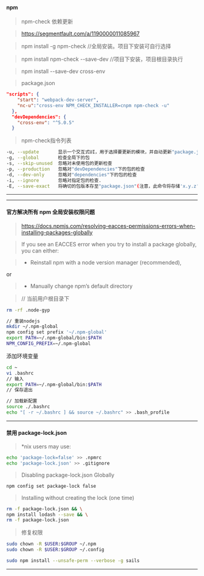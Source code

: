 #### npm

>npm-check 依赖更新

>https://segmentfault.com/a/1190000011085967

> npm install -g npm-check //全局安装。项目下安装可自行选择

> npm install npm-check  --save-dev  //项目下安装，项目根目录执行

> npm install --save-dev cross-env

>package.json

```json
"scripts": {
    "start": "webpack-dev-server",
    "nc-u":"cross-env NPM_CHECK_INSTALLER=cnpm npm-check -u"
  },
  "devDependencies": {
    "cross-env": "^5.0.5"
  }
```
>npm-check指令列表

```bash
-u, --update       显示一个交互式UI，用于选择要更新的模块，并自动更新"package.json"内包版本号信息
-g, --global       检查全局下的包
-s, --skip-unused  忽略对未使用包的更新检查
-p, --production   忽略对"devDependencies"下的包的检查
-d, --dev-only     忽略对"dependencies"下的包的检查
-i, --ignore       忽略对指定包的检查.
-E, --save-exact   将确切的包版本存至"package.json"(注意，此命令将存储'x.y.z'而不是'^x.y.z')
```
<hr>

***

#### 官方解决所有 npm 全局安装权限问题
>https://docs.npmjs.com/resolving-eacces-permissions-errors-when-installing-packages-globally

>If you see an EACCES error when you try to install a package globally, you can either:
 
> - Reinstall npm with a node version manager (recommended),

or
> - Manually change npm’s default directory

>// 当前用户根目录下

```bash
rm -rf .node-gyp
```
```bash
// 重装nodejs
mkdir ~/.npm-global
npm config set prefix '~/.npm-global'
export PATH=~/.npm-global/bin:$PATH
NPM_CONFIG_PREFIX=~/.npm-global
```
添加环境变量
```bash
cd ~
vi .bashrc
// 输入
export PATH=~/.npm-global/bin:$PATH
// 保存退出

// 加载新配置
source ./.bashrc
echo "[ -r ~/.bashrc ] && source ~/.bashrc" >> .bash_profile
```

***
#### 禁用 package-lock.json

>*nix users may use:

```bash
echo 'package-lock=false' >> .npmrc
echo 'package-lock.json' >> .gitignore
```

>Disabling package-lock.json Globally

```bash
npm config set package-lock false
```

>Installing without creating the lock (one time)

```bash
rm -f package-lock.json && \
npm install lodash --save && \
rm -f package-lock.json
```

>修复权限

```bash
sudo chown -R $USER:$GROUP ~/.npm
sudo chown -R $USER:$GROUP ~/.config
```

>
```bash
sudo npm install --unsafe-perm --verbose -g sails
```
***
